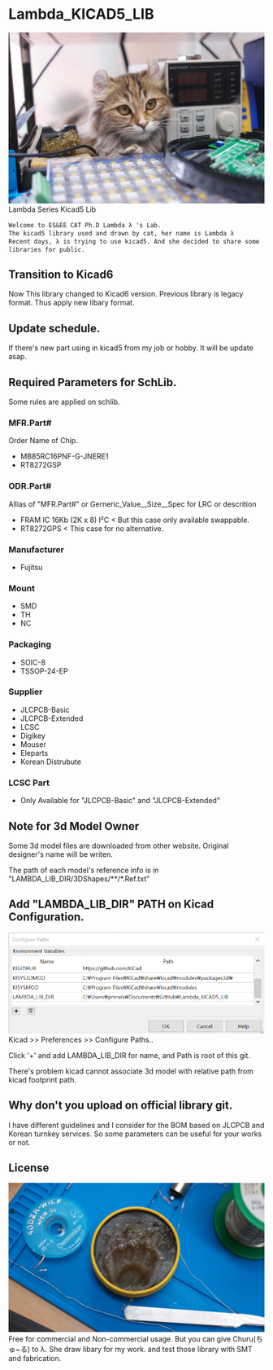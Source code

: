 # Lambda_KICAD5_LIB
![Lambda_img](./Etc/Lambda.jpg)
Lambda Series Kicad5 Lib
```
Welcome to ES&EE CAT Ph.D Lambda λ 's Lab.
The kicad5 library used and drawn by cat, her name is Lambda λ
Recent days, λ is trying to use kicad5. And she decided to share some libraries for public.
```

## Transition to Kicad6
Now This library changed to Kicad6 version.
Previous library is legacy format. Thus apply new libary format.

## Update schedule.
If there's new part using in kicad5 from my job or hobby. It will be update asap.

## Required Parameters for SchLib.
Some rules are applied on schlib.

### MFR.Part#
Order Name of Chip.
* MB85RC16PNF-G-JNERE1
* RT8272GSP

### ODR.Part#
Allias of "MFR.Part#" or 
Gerneric_Value__Size__Spec for LRC or descrition
* FRAM IC 16Kb (2K x 8) I²C < But this case only available swappable.
* RT8272GPS < This case for no alternative.

### Manufacturer
* Fujitsu

### Mount
* SMD
* TH
* NC

### Packaging
* SOIC-8 
* TSSOP-24-EP

### Supplier
* JLCPCB-Basic
* JLCPCB-Extended
* LCSC
* Digikey
* Mouser
* Eleparts
* Korean Distrubute

### LCSC Part
* Only Available for "JLCPCB-Basic" and "JLCPCB-Extended"

## Note for 3d Model Owner
Some 3d model files are downloaded from other website. Original designer's name will be writen.

The path of each model's reference info is in "LAMBDA_LIB_DIR/3DShapes/**/*.Ref.txt"


## Add "LAMBDA_LIB_DIR" PATH on Kicad Configuration.
![License_img](./Etc/addLambdaPath.png)
Kicad >> Preferences >> Configure Paths..

Click '+' and add LAMBDA_LIB_DIR for name, and Path is root of this git.

There's problem kicad cannot associate 3d model with relative path from kicad footprint path.


## Why don't you upload on official library git.
I have different guidelines and I consider for the BOM based on JLCPCB and Korean turnkey services.
So some parameters can be useful for your works or not.

## License
![License_img](./Etc/License.jpg)
Free for commercial and Non-commercial usage. But you can give Churu(ちゅ~る) to λ. She draw libary for my work. and test those library with SMT and fabrication.

